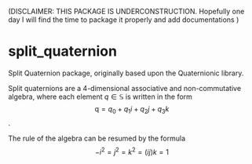 (DISCLAIMER: THIS PACKAGE IS UNDERCONSTRUCTION. Hopefully one day I will find the time to package it properly and add documentations )

# split_quaternion
Split Quaternion package, originally based upon the Quaternionic library.

Split quaternions are a 4-dimensional associative and non-commutative algebra, where each element $q\in\mathbb{S}$ is written in the form
$$\text{q} = q_0 + q_1 i + q_2 j + q_3 k$$.

The rule of the algebra can be resumed by the formula
$$-i^2 = j^2 = k^2 = (ij)k = 1 $$


